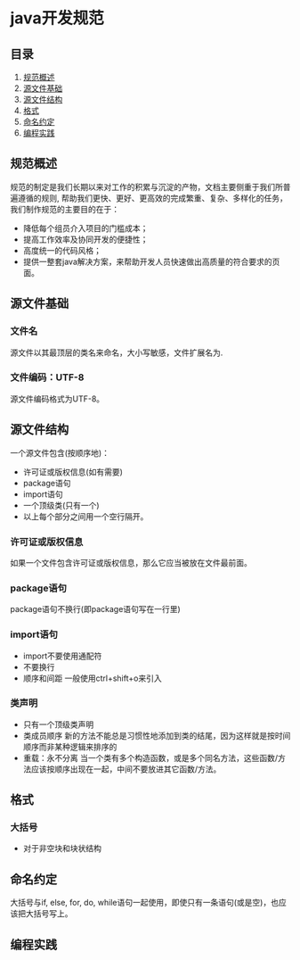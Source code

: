 # java开发规范

## 目录

1. [规范概述](#intro)
2. [源文件基础](#sfBasic)
3. [源文件结构](#sfStruct)
4. [格式](#format)
5. [命名约定](#naming)
6. [编程实践](#practice)

	
<a name="intro"></a>
## 规范概述

规范的制定是我们长期以来对工作的积累与沉淀的产物，文档主要侧重于我们所普遍遵循的规则,
帮助我们更快、更好、更高效的完成繁重、复杂、多样化的任务，我们制作规范的主要目的在于：

* 降低每个组员介入项目的门槛成本；
* 提高工作效率及协同开发的便捷性；
* 高度统一的代码风格；
* 提供一整套java解决方案，来帮助开发人员快速做出高质量的符合要求的页面。

<a name="sfBasic"></a>
## 源文件基础

### 文件名

源文件以其最顶层的类名来命名，大小写敏感，文件扩展名为.

### 文件编码：UTF-8

源文件编码格式为UTF-8。

<a name="sfStruct"></a>
## 源文件结构

一个源文件包含(按顺序地)：
* 许可证或版权信息(如有需要)
* package语句
* import语句
* 一个顶级类(只有一个)
* 以上每个部分之间用一个空行隔开。

### 许可证或版权信息

如果一个文件包含许可证或版权信息，那么它应当被放在文件最前面。

### package语句

package语句不换行(即package语句写在一行里)

### import语句
* import不要使用通配符
* 不要换行
* 顺序和间距
一般使用ctrl+shift+o来引入

### 类声明
* 只有一个顶级类声明
* 类成员顺序
    新的方法不能总是习惯性地添加到类的结尾，因为这样就是按时间顺序而非某种逻辑来排序的
* 重载：永不分离
    当一个类有多个构造函数，或是多个同名方法，这些函数/方法应该按顺序出现在一起，中间不要放进其它函数/方法。
<a name="format"></a>

## 格式

### 大括号
  * 对于非空块和块状结构

<a name="naming"></a>
## 命名约定

  
大括号与if, else, for, do, while语句一起使用，即使只有一条语句(或是空)，也应该把大括号写上。

<a name="practice"></a>
## 编程实践
